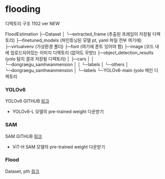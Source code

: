 # flooding

디렉토리 구조 1102 ver NEW

FloodEstimation
├─Dataset
│  └─extracted_frame (추출된 프레임이 저장될 디렉토리)
├─finetuned_models (파인튜닝된 모델 pt, yaml 파일 전부 여기에)
├─virtualvenv (가상환경 폴더)
├─font (여기에 폰트 있어야 함)
├─image (코드 내에 업로드되어있는 이미지 디렉토리 (없어도 무방))
├─object_detection_results (yolo 탐지 결과 저장될 디렉토리)
│  ├─cars
│  │  └─dongraegu_samhwanmension
│  │      └─labels
│  └─others
│      └─dongraegu_samhwanmension
│          └─labels
└─YOLOv6-main (yolo 메인 디렉토리




### YOLOv6
YOLOv6 GITHUB [링크](https://github.com/meituan/YOLOv6)
- YOLOv6-L 모델의 pre-trained weight 다운받기

### SAM
SAM GITHUB [링크](https://github.com/facebookresearch/segment-anything)
- ViT-H SAM 모델의 pre-trained weight 다운받기

### Flood
Dataset, pth     [링크](https://drive.google.com/drive/folders/1lSfgwO_nEbHsbA7pwDPPN0Q3THdD-g--?usp=drive_link)
